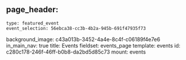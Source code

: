 page_header:
  - 
    type: featured_event
    event_selection: 56ebca38-cc3b-4b2a-945b-691f47935f73
background_image: c43a013b-3452-4a4e-8c4f-c06189f4e7e6
in_main_nav: true
title: Events
fieldset: events_page
template: events
id: c280c178-246f-46ff-b0b8-da2bd5d85c73
mount: events
